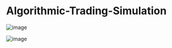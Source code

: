 # Algorithmic-Trading-Simulation
![image](https://github.com/itsmekartikgupta/Algorithmic-Trading-Simulation/assets/80156877/a72f98da-97b0-4356-81d2-e90409f22c7a)

![image](https://github.com/itsmekartikgupta/Algorithmic-Trading-Simulation/assets/80156877/14658667-c2f1-4409-83a8-340728055737)
